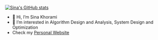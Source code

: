 [![Sina's GitHub stats](https://github-readme-stats.vercel.app/api?username=sinakhorami&show_icons=true&count_private=true&theme=vue-dark&border_color=273849)](https://github.com/sinakhorami)

- 👋 Hi, I’m Sina Khorami
- 👀 I’m interested in Algorithm Design and Analysis, System Design and Optimization
- Check my [Personal Website](https://sinakhorami.github.io)
